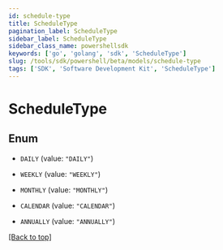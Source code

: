 ```yaml
---
id: schedule-type
title: ScheduleType
pagination_label: ScheduleType
sidebar_label: ScheduleType
sidebar_class_name: powershellsdk
keywords: ['go', 'golang', 'sdk', 'ScheduleType'] 
slug: /tools/sdk/powershell/beta/models/schedule-type
tags: ['SDK', 'Software Development Kit', 'ScheduleType']
---
```



# ScheduleType

## Enum


* `DAILY` (value: `"DAILY"`)

* `WEEKLY` (value: `"WEEKLY"`)

* `MONTHLY` (value: `"MONTHLY"`)

* `CALENDAR` (value: `"CALENDAR"`)

* `ANNUALLY` (value: `"ANNUALLY"`)


[[Back to top]](#) 

